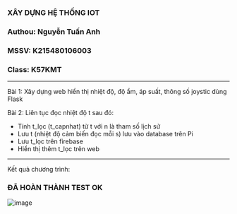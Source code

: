 ### XÂY DỰNG HỆ THỐNG IOT
### Authou: Nguyễn Tuấn Anh
### MSSV: K215480106003
### Class: K57KMT
----------------
Bài 1: Xây dựng web hiển thị nhiệt độ, độ ẩm, áp suất, thông số joystic dùng Flask

Bài 2: Liên tục đọc nhiệt độ t sau đó:
- Tính t_lọc (t_capnhat) từ t với n là tham số lịch sử
- Lưu t (nhiệt độ cảm biến đọc mỗi s) lưu vào database trên Pi
- Lưu t_lọc trên firebase
- Hiển thị thêm t_lọc trên web

-------------------
Kết quả chương trình: 
### ĐÃ HOÀN THÀNH TEST OK
![image](https://github.com/user-attachments/assets/22af52a4-8397-4842-8dcb-8d924bf988c4)
